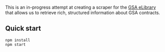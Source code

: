 This is an in-progress attempt at creating a scraper for the
[GSA eLibrary][] that allows us to retrieve rich, structured information
about GSA contracts.

## Quick start

```
npm install
npm start
```

[GSA eLibrary]: https://www.gsaelibrary.gsa.gov/
